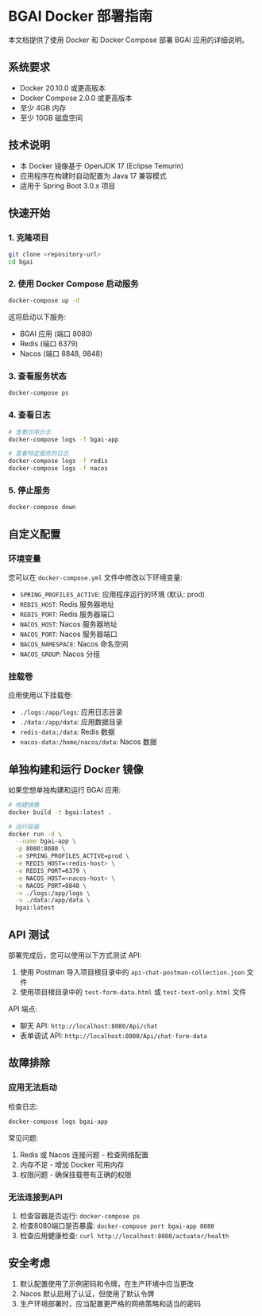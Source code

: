 # BGAI Docker 部署指南

本文档提供了使用 Docker 和 Docker Compose 部署 BGAI 应用的详细说明。

## 系统要求

- Docker 20.10.0 或更高版本
- Docker Compose 2.0.0 或更高版本
- 至少 4GB 内存
- 至少 10GB 磁盘空间

## 技术说明

- 本 Docker 镜像基于 OpenJDK 17 (Eclipse Temurin)
- 应用程序在构建时自动配置为 Java 17 兼容模式
- 适用于 Spring Boot 3.0.x 项目

## 快速开始

### 1. 克隆项目

```bash
git clone <repository-url>
cd bgai
```

### 2. 使用 Docker Compose 启动服务

```bash
docker-compose up -d
```

这将启动以下服务:
- BGAI 应用 (端口 8080)
- Redis (端口 6379)
- Nacos (端口 8848, 9848)

### 3. 查看服务状态

```bash
docker-compose ps
```

### 4. 查看日志

```bash
# 查看应用日志
docker-compose logs -f bgai-app

# 查看特定服务的日志
docker-compose logs -f redis
docker-compose logs -f nacos
```

### 5. 停止服务

```bash
docker-compose down
```

## 自定义配置

### 环境变量

您可以在 `docker-compose.yml` 文件中修改以下环境变量:

- `SPRING_PROFILES_ACTIVE`: 应用程序运行的环境 (默认: prod)
- `REDIS_HOST`: Redis 服务器地址
- `REDIS_PORT`: Redis 服务器端口
- `NACOS_HOST`: Nacos 服务器地址
- `NACOS_PORT`: Nacos 服务器端口
- `NACOS_NAMESPACE`: Nacos 命名空间
- `NACOS_GROUP`: Nacos 分组

### 挂载卷

应用使用以下挂载卷:

- `./logs:/app/logs`: 应用日志目录
- `./data:/app/data`: 应用数据目录
- `redis-data:/data`: Redis 数据
- `nacos-data:/home/nacos/data`: Nacos 数据

## 单独构建和运行 Docker 镜像

如果您想单独构建和运行 BGAI 应用:

```bash
# 构建镜像
docker build -t bgai:latest .

# 运行容器
docker run -d \
  --name bgai-app \
  -p 8080:8080 \
  -e SPRING_PROFILES_ACTIVE=prod \
  -e REDIS_HOST=<redis-host> \
  -e REDIS_PORT=6379 \
  -e NACOS_HOST=<nacos-host> \
  -e NACOS_PORT=8848 \
  -v ./logs:/app/logs \
  -v ./data:/app/data \
  bgai:latest
```

## API 测试

部署完成后，您可以使用以下方式测试 API:

1. 使用 Postman 导入项目根目录中的 `api-chat-postman-collection.json` 文件
2. 使用项目根目录中的 `test-form-data.html` 或 `test-text-only.html` 文件

API 端点:
- 聊天 API: `http://localhost:8080/Api/chat`
- 表单调试 API: `http://localhost:8080/Api/chat-form-data`

## 故障排除

### 应用无法启动

检查日志:
```bash
docker-compose logs bgai-app
```

常见问题:
1. Redis 或 Nacos 连接问题 - 检查网络配置
2. 内存不足 - 增加 Docker 可用内存
3. 权限问题 - 确保挂载卷有正确的权限

### 无法连接到API

1. 检查容器是否运行: `docker-compose ps`
2. 检查8080端口是否暴露: `docker-compose port bgai-app 8080`
3. 检查应用健康检查: `curl http://localhost:8080/actuator/health`

## 安全考虑

1. 默认配置使用了示例密码和令牌，在生产环境中应当更改
2. Nacos 默认启用了认证，但使用了默认令牌
3. 生产环境部署时，应当配置更严格的网络策略和适当的密码 